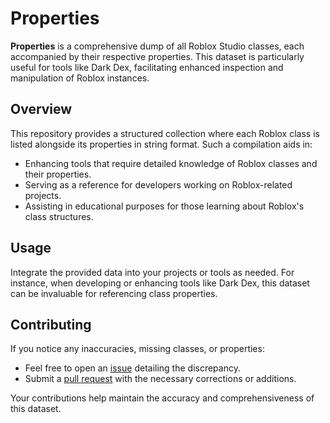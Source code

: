 # Properties

**Properties** is a comprehensive dump of all Roblox Studio classes, each accompanied by their respective properties. This dataset is particularly useful for tools like Dark Dex, facilitating enhanced inspection and manipulation of Roblox instances.

## Overview

This repository provides a structured collection where each Roblox class is listed alongside its properties in string format. Such a compilation aids in:

* Enhancing tools that require detailed knowledge of Roblox classes and their properties.
* Serving as a reference for developers working on Roblox-related projects.
* Assisting in educational purposes for those learning about Roblox's class structures.

## Usage

Integrate the provided data into your projects or tools as needed. For instance, when developing or enhancing tools like Dark Dex, this dataset can be invaluable for referencing class properties.

## Contributing

If you notice any inaccuracies, missing classes, or properties:

* Feel free to open an [issue](https://github.com/notr3th/Properties/issues) detailing the discrepancy.
* Submit a [pull request](https://github.com/notr3th/Properties/pulls) with the necessary corrections or additions.

Your contributions help maintain the accuracy and comprehensiveness of this dataset.
